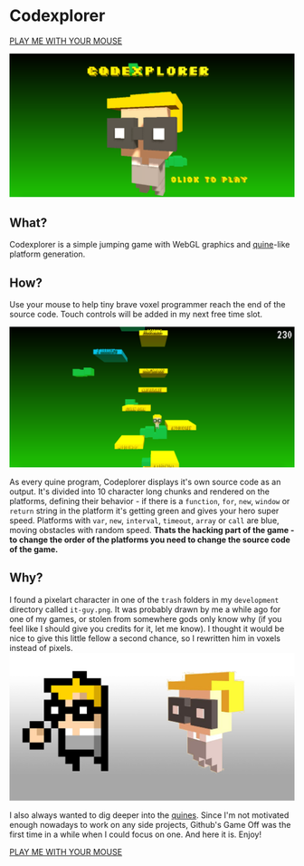# Codexplorer

[PLAY ME WITH YOUR MOUSE](https://michalbe.github.io/game-off-2016/dist/)

![images/1.png](images/1.png)

## What?
Codexplorer is a simple jumping game with WebGL graphics and [quine](https://en.wikipedia.org/wiki/Quine_(computing))-like platform generation.

## How?
Use your mouse to help tiny brave voxel programmer reach the end of the source code. Touch controls will be added in my next free time slot.

![images/2.png](images/2.png)

As every quine program, Codeplorer displays it's own source code as an output. It's divided into 10 character long chunks and rendered on the platforms, defining their behavior - if there is a `function`, `for`, `new`, `window` or `return` string in the platform it's getting green and gives your hero super speed. Platforms with `var`, `new`, `interval`, `timeout`, `array` or `call` are blue, moving obstacles with random speed. __Thats the hacking part of the game - to change the order of the platforms you need to change the source code of the game.__

## Why?
I found a pixelart character in one of the `trash` folders in my `development` directory called `it-guy.png`. It was probably drawn by me a while ago for one of my games, or stolen from somewhere gods only know why (if you feel like I should give you credits for it, let me know). I thought it would be nice to give this little fellow a second chance, so I rewritten him in voxels instead of pixels.
![images/characters.jpg](images/characters.jpg)

I also always wanted to dig deeper into the [quines](http://www.madore.org/~david/computers/quine.html). Since I'm not motivated enough nowadays to work on any side projects, Github's Game Off was the first time in a while when I could focus on one. And here it is. Enjoy!

[PLAY ME WITH YOUR MOUSE](https://michalbe.github.io/game-off-2016/dist/)
